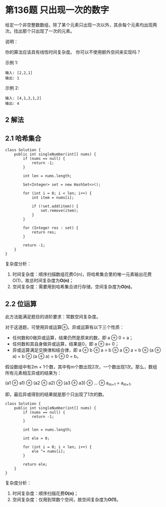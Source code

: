 # 第136题 只出现一次的数字

给定一个非空整数数组，除了某个元素只出现一次以外，其余每个元素均出现两次。找出那个只出现了一次的元素。

说明：

你的算法应该具有线性时间复杂度。 你可以不使用额外空间来实现吗？

示例 1:

```
输入: [2,2,1]
输出: 1
```

示例 2:

```
输入: [4,1,2,1,2]
输出: 4
```

## 2 解法

## 2.1 哈希集合

```
class Solution {
    public int singleNumber(int[] nums) {
        if (nums == null) {
            return -1;
        }

        int len = nums.length;

        Set<Integer> set = new HashSet<>();

        for (int i = 0; i < len; i++) {
            int item = nums[i];

            if (!set.add(item)) {
                set.remove(item);
            }
        }

        for (Integer res : set) {
            return res;
        }

        return -1;
    }
}
```

复杂度分析：

1. 时间复杂度：顺序扫描数组花费O(n)，将哈希集合里的唯一元素输出花费O(1)，故总时间复杂度为**O(n)**；
2. 空间复杂度：需要用到哈希集合进行存储，空间复杂度为**O(n)**。

## 2.2 位运算

此方法能满足题目的进阶要求：常数空间复杂度。

对于这道题，可使用异或运算⊕。异或运算有以下三个性质：

- 任何数和0做异或运算，结果仍然是原来的数，即 a ⊕ 0 = a；
- 任何数和其自身做异或运算，结果是0，即 a ⊕ a= 0；
- 异或运算满足交换律和结合律，即 a ⊕ b ⊕ a = b ⊕ a ⊕ a = b ⊕ (a ⊕ a) = b ⊕ (a ⊕ a) = b ⊕ 0 = b。

假设数组中有2m + 1个数，其中有m个数出现2次，一个数出现1次。那么，数组所有元素相互异或的结果为：

(a1 ⊕ a1) ⊕ (a2 ⊕ a2) ⊕ (a3 ⊕ a3) ⊕ ... ⊕ a<sub>m+1</sub> = a<sub>m+1</sub>.

即，最后异或得到的结果就是那个只出现了1次的数。

```
class Solution {
    public int singleNumber(int[] nums) {
        if (nums == null) {
            return -1;
        }

        int len = nums.length;

        int ele = 0;

        for (int i = 0; i < len; i++) {
            ele ^= nums[i];
        }

        return ele;
    }
}
```

复杂度分析：

1. 时间复杂度：顺序扫描花费**O(n)**；
2. 空间复杂度：仅用到常数个空间，故空间复杂度为**O(1)**。